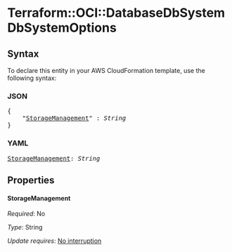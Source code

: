 # Terraform::OCI::DatabaseDbSystem DbSystemOptions

## Syntax

To declare this entity in your AWS CloudFormation template, use the following syntax:

### JSON

<pre>
{
    "<a href="#storagemanagement" title="StorageManagement">StorageManagement</a>" : <i>String</i>
}
</pre>

### YAML

<pre>
<a href="#storagemanagement" title="StorageManagement">StorageManagement</a>: <i>String</i>
</pre>

## Properties

#### StorageManagement

_Required_: No

_Type_: String

_Update requires_: [No interruption](https://docs.aws.amazon.com/AWSCloudFormation/latest/UserGuide/using-cfn-updating-stacks-update-behaviors.html#update-no-interrupt)

